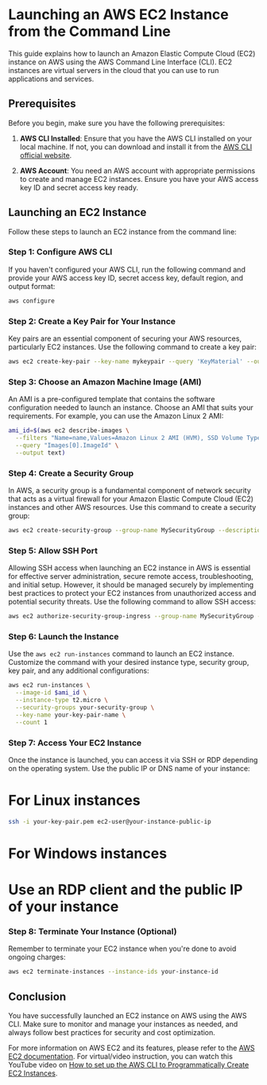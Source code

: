 

# Launching an AWS EC2 Instance from the Command Line

This guide explains how to launch an Amazon Elastic Compute Cloud (EC2) instance on AWS using the AWS Command Line Interface (CLI). EC2 instances are virtual servers in the cloud that you can use to run applications and services.

## Prerequisites

Before you begin, make sure you have the following prerequisites:

1. **AWS CLI Installed**: Ensure that you have the AWS CLI installed on your local machine. If not, you can download and install it from the [AWS CLI official website](https://aws.amazon.com/cli/).

2. **AWS Account**: You need an AWS account with appropriate permissions to create and manage EC2 instances. Ensure you have your AWS access key ID and secret access key ready.

## Launching an EC2 Instance

Follow these steps to launch an EC2 instance from the command line:

### Step 1: Configure AWS CLI

If you haven't configured your AWS CLI, run the following command and provide your AWS access key ID, secret access key, default region, and output format:

```bash
aws configure
```

### Step 2: Create a Key Pair for Your Instance

Key pairs are an essential component of securing your AWS resources, particularly EC2 instances. Use the following command to create a key pair:

```bash
aws ec2 create-key-pair --key-name mykeypair --query 'KeyMaterial' --output text > mykeypair.pem
```

### Step 3: Choose an Amazon Machine Image (AMI)

An AMI is a pre-configured template that contains the software configuration needed to launch an instance. Choose an AMI that suits your requirements. For example, you can use the Amazon Linux 2 AMI:

```bash
ami_id=$(aws ec2 describe-images \
  --filters "Name=name,Values=Amazon Linux 2 AMI (HVM), SSD Volume Type" \
  --query "Images[0].ImageId" \
  --output text)
```

### Step 4: Create a Security Group

In AWS, a security group is a fundamental component of network security that acts as a virtual firewall for your Amazon Elastic Compute Cloud (EC2) instances and other AWS resources. Use this command to create a security group:

```bash
aws ec2 create-security-group --group-name MySecurityGroup --description "My security group"
```

### Step 5: Allow SSH Port

Allowing SSH access when launching an EC2 instance in AWS is essential for effective server administration, secure remote access, troubleshooting, and initial setup. However, it should be managed securely by implementing best practices to protect your EC2 instances from unauthorized access and potential security threats. Use the following command to allow SSH access:

```bash
aws ec2 authorize-security-group-ingress --group-name MySecurityGroup --protocol tcp --port 22 --cidr 0.0.0.0/0
```

### Step 6: Launch the Instance

Use the `aws ec2 run-instances` command to launch an EC2 instance. Customize the command with your desired instance type, security group, key pair, and any additional configurations:

```bash
aws ec2 run-instances \
  --image-id $ami_id \
  --instance-type t2.micro \
  --security-groups your-security-group \
  --key-name your-key-pair-name \
  --count 1
```

### Step 7: Access Your EC2 Instance

Once the instance is launched, you can access it via SSH or RDP depending on the operating system. Use the public IP or DNS name of your instance:


# For Linux instances

```bash
ssh -i your-key-pair.pem ec2-user@your-instance-public-ip
```

# For Windows instances
# Use an RDP client and the public IP of your instance


### Step 8: Terminate Your Instance (Optional)

Remember to terminate your EC2 instance when you're done to avoid ongoing charges:

```bash
aws ec2 terminate-instances --instance-ids your-instance-id
```

## Conclusion

You have successfully launched an EC2 instance on AWS using the AWS CLI. Make sure to monitor and manage your instances as needed, and always follow best practices for security and cost optimization.

For more information on AWS EC2 and its features, please refer to the [AWS EC2 documentation](https://docs.aws.amazon.com/ec2/). For virtual/video instruction, you can watch this YouTube video on [How to set up the AWS CLI to Programmatically Create EC2 Instances](https://youtu.be/FivN2qgKOPY?si=ZFmMwfg-MGHwdFiJ).


